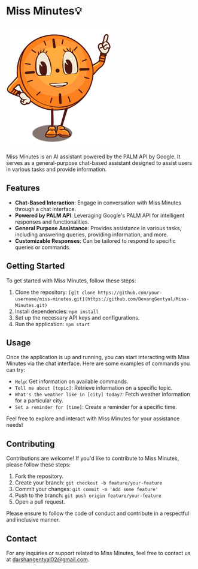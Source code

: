 # Miss Minutes💡

![Miss Minutes Logo](app/src/main/res/drawable/missminuteslarge.png)

Miss Minutes is an AI assistant powered by the PALM API by Google. It serves as a general-purpose chat-based assistant designed to assist users in various tasks and provide information.

## Features

- **Chat-Based Interaction**: Engage in conversation with Miss Minutes through a chat interface.
- **Powered by PALM API**: Leveraging Google's PALM API for intelligent responses and functionalities.
- **General Purpose Assistance**: Provides assistance in various tasks, including answering queries, providing information, and more.
- **Customizable Responses**: Can be tailored to respond to specific queries or commands.

## Getting Started

To get started with Miss Minutes, follow these steps:

1. Clone the repository: `[git clone https://github.com/your-username/miss-minutes.git](https://github.com/DevangGentyal/Miss-Minutes.git)`
2. Install dependencies: `npm install`
3. Set up the necessary API keys and configurations.
4. Run the application: `npm start`

## Usage

Once the application is up and running, you can start interacting with Miss Minutes via the chat interface. Here are some examples of commands you can try:

- `Help`: Get information on available commands.
- `Tell me about [topic]`: Retrieve information on a specific topic.
- `What's the weather like in [city] today?`: Fetch weather information for a particular city.
- `Set a reminder for [time]`: Create a reminder for a specific time.

Feel free to explore and interact with Miss Minutes for your assistance needs!

## Contributing

Contributions are welcome! If you'd like to contribute to Miss Minutes, please follow these steps:

1. Fork the repository.
2. Create your branch: `git checkout -b feature/your-feature`
3. Commit your changes: `git commit -m 'Add some feature'`
4. Push to the branch: `git push origin feature/your-feature`
5. Open a pull request.

Please ensure to follow the code of conduct and contribute in a respectful and inclusive manner.


## Contact

For any inquiries or support related to Miss Minutes, feel free to contact us at [darshangentyal02@gmail.com](mailto:darshangentyal02@gmail.com).
